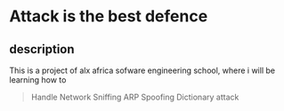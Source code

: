 # Attack is the best defence

## description 
This is a project of alx africa sofware engineering school, where i will be learning how to

> Handle Network Sniffing
> ARP Spoofing
> Dictionary attack
